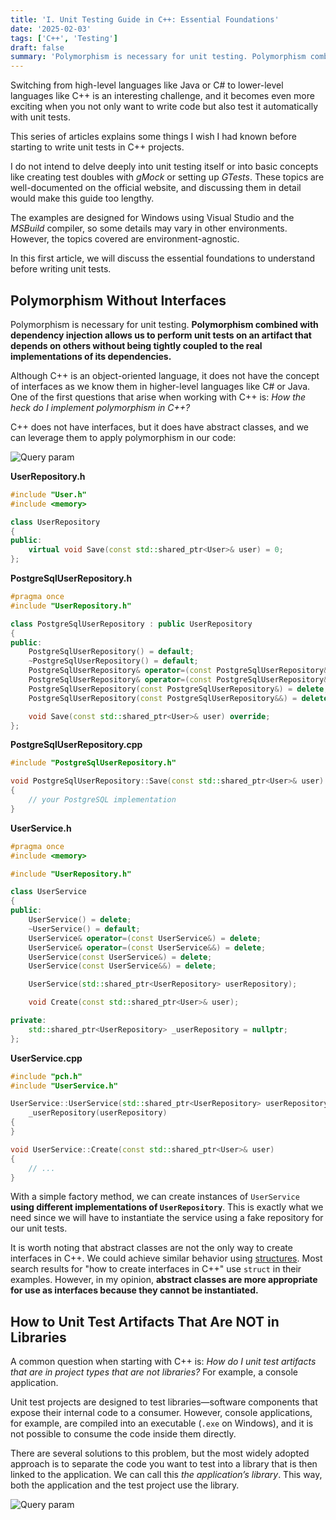 ```yaml
---
title: 'I. Unit Testing Guide in C++: Essential Foundations'
date: '2025-02-03'
tags: ['C++', 'Testing']
draft: false
summary: 'Polymorphism is necessary for unit testing. Polymorphism combined with dependency injection allows us to perform unit tests on an artifact that depends on others without being tightly coupled to the real implementations of its dependencies.'
---
```


Switching from high-level languages like Java or C# to lower-level languages like C++ is an interesting challenge, and it becomes even more exciting when you not only want to write code but also test it automatically with unit tests.

This series of articles explains some things I wish I had known before starting to write unit tests in C++ projects.

I do not intend to delve deeply into unit testing itself or into basic concepts like creating test doubles with _gMock_ or setting up _GTests_. These topics are well-documented on the official website, and discussing them in detail would make this guide too lengthy.

The examples are designed for Windows using Visual Studio and the _MSBuild_ compiler, so some details may vary in other environments. However, the topics covered are environment-agnostic.

In this first article, we will discuss the essential foundations to understand before writing unit tests.

## Polymorphism Without Interfaces

Polymorphism is necessary for unit testing. **Polymorphism combined with dependency injection allows us to perform unit tests on an artifact that depends on others without being tightly coupled to the real implementations of its dependencies.**

Although C++ is an object-oriented language, it does not have the concept of interfaces as we know them in higher-level languages like C# or Java. One of the first questions that arise when working with C++ is: _How the heck do I implement polymorphism in C++?_

C++ does not have interfaces, but it does have abstract classes, and we can leverage them to apply polymorphism in our code:

![Query param](/static/images/I-unit-testing-guide-cpp/polimorfismo-diagrama.png)

**UserRepository.h**

```cpp
#include "User.h"
#include <memory>

class UserRepository
{
public:
    virtual void Save(const std::shared_ptr<User>& user) = 0;
};
```

**PostgreSqlUserRepository.h**

```cpp
#pragma once
#include "UserRepository.h"

class PostgreSqlUserRepository : public UserRepository
{
public:
    PostgreSqlUserRepository() = default;
    ~PostgreSqlUserRepository() = default;
    PostgreSqlUserRepository& operator=(const PostgreSqlUserRepository&) = delete;
    PostgreSqlUserRepository& operator=(const PostgreSqlUserRepository&&) = delete;
    PostgreSqlUserRepository(const PostgreSqlUserRepository&) = delete;
    PostgreSqlUserRepository(const PostgreSqlUserRepository&&) = delete;

    void Save(const std::shared_ptr<User>& user) override;
};
```

**PostgreSqlUserRepository.cpp**

```cpp
#include "PostgreSqlUserRepository.h"

void PostgreSqlUserRepository::Save(const std::shared_ptr<User>& user)
{
    // your PostgreSQL implementation
}
```

**UserService.h**

```cpp
#pragma once
#include <memory>

#include "UserRepository.h"

class UserService
{
public:
    UserService() = delete;
    ~UserService() = default;
    UserService& operator=(const UserService&) = delete;
    UserService& operator=(const UserService&&) = delete;
    UserService(const UserService&) = delete;
    UserService(const UserService&&) = delete;

    UserService(std::shared_ptr<UserRepository> userRepository);

    void Create(const std::shared_ptr<User>& user);

private:
    std::shared_ptr<UserRepository> _userRepository = nullptr;
};
```

**UserService.cpp**

```cpp
#include "pch.h"
#include "UserService.h"

UserService::UserService(std::shared_ptr<UserRepository> userRepository) :
    _userRepository(userRepository)
{
}

void UserService::Create(const std::shared_ptr<User>& user)
{
    // ...
}
```

With a simple factory method, we can create instances of `UserService` **using different implementations of `UserRepository`**. This is exactly what we need since we will have to instantiate the service using a fake repository for our unit tests.

It is worth noting that abstract classes are not the only way to create interfaces in C++. We could achieve similar behavior using [structures](https://www.w3schools.com/cpp/cpp_structs.asp). Most search results for "how to create interfaces in C++" use `struct` in their examples. However, in my opinion, **abstract classes are more appropriate for use as interfaces because they cannot be instantiated.**

## How to Unit Test Artifacts That Are NOT in Libraries

A common question when starting with C++ is: _How do I unit test artifacts that are in project types that are not libraries?_ For example, a console application.

Unit test projects are designed to test libraries—software components that expose their internal code to a consumer. However, console applications, for example, are compiled into an executable (`.exe` on Windows), and it is not possible to consume the code inside them directly.

There are several solutions to this problem, but the most widely adopted approach is to separate the code you want to test into a library that is then linked to the application. We can call this _the application’s library_. This way, both the application and the test project use the library.

![Query param](/static/images/I-unit-testing-guide-cpp/testing-non-libs-projects.png)
